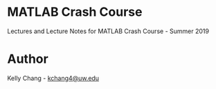 # MATLAB Crash Course 

Lectures and Lecture Notes for MATLAB Crash Course - Summer 2019

# Author

Kelly Chang - kchang4@uw.edu